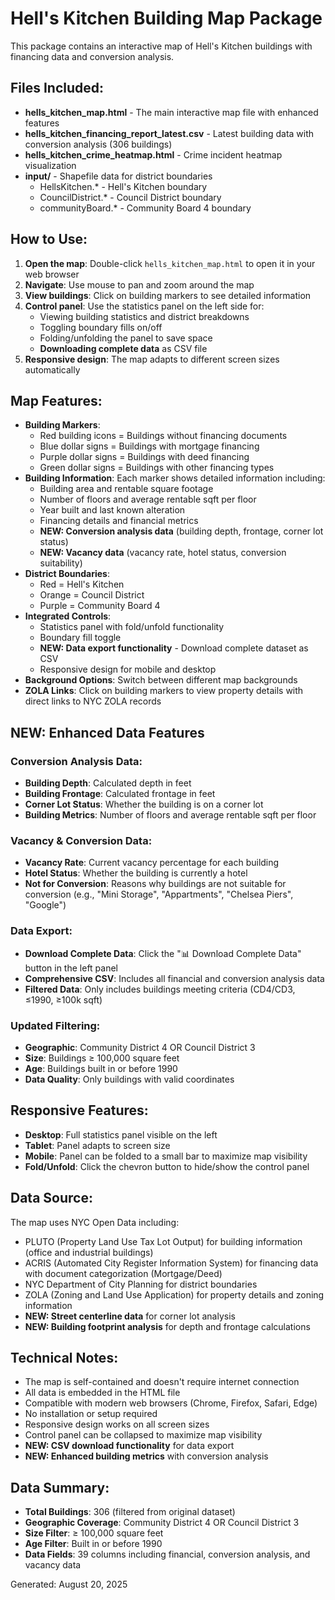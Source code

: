 # Hell's Kitchen Building Map Package

This package contains an interactive map of Hell's Kitchen buildings with financing data and conversion analysis.

## Files Included:

- **hells_kitchen_map.html** - The main interactive map file with enhanced features
- **hells_kitchen_financing_report_latest.csv** - Latest building data with conversion analysis (306 buildings)
- **hells_kitchen_crime_heatmap.html** - Crime incident heatmap visualization
- **input/** - Shapefile data for district boundaries
  - HellsKitchen.* - Hell's Kitchen boundary
  - CouncilDistrict.* - Council District boundary  
  - communityBoard.* - Community Board 4 boundary

## How to Use:

1. **Open the map**: Double-click `hells_kitchen_map.html` to open it in your web browser
2. **Navigate**: Use mouse to pan and zoom around the map
3. **View buildings**: Click on building markers to see detailed information
4. **Control panel**: Use the statistics panel on the left side for:
   - Viewing building statistics and district breakdowns
   - Toggling boundary fills on/off
   - Folding/unfolding the panel to save space
   - **Downloading complete data** as CSV file
5. **Responsive design**: The map adapts to different screen sizes automatically

## Map Features:

- **Building Markers**: 
  - Red building icons = Buildings without financing documents
  - Blue dollar signs = Buildings with mortgage financing
  - Purple dollar signs = Buildings with deed financing
  - Green dollar signs = Buildings with other financing types
- **Building Information**: Each marker shows detailed information including:
  - Building area and rentable square footage
  - Number of floors and average rentable sqft per floor
  - Year built and last known alteration
  - Financing details and financial metrics
  - **NEW: Conversion analysis data** (building depth, frontage, corner lot status)
  - **NEW: Vacancy data** (vacancy rate, hotel status, conversion suitability)
- **District Boundaries**: 
  - Red = Hell's Kitchen
  - Orange = Council District
  - Purple = Community Board 4
- **Integrated Controls**: 
  - Statistics panel with fold/unfold functionality
  - Boundary fill toggle
  - **NEW: Data export functionality** - Download complete dataset as CSV
  - Responsive design for mobile and desktop
- **Background Options**: Switch between different map backgrounds
- **ZOLA Links**: Click on building markers to view property details with direct links to NYC ZOLA records

## NEW: Enhanced Data Features

### **Conversion Analysis Data:**
- **Building Depth**: Calculated depth in feet
- **Building Frontage**: Calculated frontage in feet  
- **Corner Lot Status**: Whether the building is on a corner lot
- **Building Metrics**: Number of floors and average rentable sqft per floor

### **Vacancy & Conversion Data:**
- **Vacancy Rate**: Current vacancy percentage for each building
- **Hotel Status**: Whether the building is currently a hotel
- **Not for Conversion**: Reasons why buildings are not suitable for conversion (e.g., "Mini Storage", "Appartments", "Chelsea Piers", "Google")

### **Data Export:**
- **Download Complete Data**: Click the "📊 Download Complete Data" button in the left panel
- **Comprehensive CSV**: Includes all financial and conversion analysis data
- **Filtered Data**: Only includes buildings meeting criteria (CD4/CD3, ≤1990, ≥100k sqft)

### **Updated Filtering:**
- **Geographic**: Community District 4 OR Council District 3
- **Size**: Buildings ≥ 100,000 square feet
- **Age**: Buildings built in or before 1990
- **Data Quality**: Only buildings with valid coordinates

## Responsive Features:

- **Desktop**: Full statistics panel visible on the left
- **Tablet**: Panel adapts to screen size
- **Mobile**: Panel can be folded to a small bar to maximize map visibility
- **Fold/Unfold**: Click the chevron button to hide/show the control panel

## Data Source:

The map uses NYC Open Data including:
- PLUTO (Property Land Use Tax Lot Output) for building information (office and industrial buildings)
- ACRIS (Automated City Register Information System) for financing data with document categorization (Mortgage/Deed)
- NYC Department of City Planning for district boundaries
- ZOLA (Zoning and Land Use Application) for property details and zoning information
- **NEW: Street centerline data** for corner lot analysis
- **NEW: Building footprint analysis** for depth and frontage calculations

## Technical Notes:

- The map is self-contained and doesn't require internet connection
- All data is embedded in the HTML file
- Compatible with modern web browsers (Chrome, Firefox, Safari, Edge)
- No installation or setup required
- Responsive design works on all screen sizes
- Control panel can be collapsed to maximize map visibility
- **NEW: CSV download functionality** for data export
- **NEW: Enhanced building metrics** with conversion analysis

## Data Summary:

- **Total Buildings**: 306 (filtered from original dataset)
- **Geographic Coverage**: Community District 4 OR Council District 3
- **Size Filter**: ≥ 100,000 square feet
- **Age Filter**: Built in or before 1990
- **Data Fields**: 39 columns including financial, conversion analysis, and vacancy data

Generated: August 20, 2025 